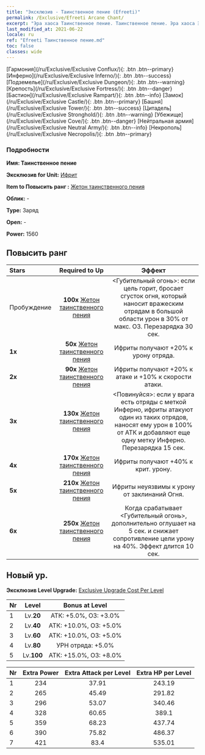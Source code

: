 ```yaml
---
title: "Эксклюзив - Таинственное пение (Efreeti)"
permalink: /Exclusive/Efreeti Arcane Chant/
excerpt: "Эра хаоса Таинственное пение. Таинственное пение. Эра хаоса Эксклюзив Таинственное пение. Ифрит Эксклюзив."
last_modified_at: 2021-06-22
locale: ru
ref: "Efreeti Таинственное пение.md"
toc: false
classes: wide
---
```

 [Гармония](/ru/Exclusive/Exclusive Conflux/){: .btn .btn--primary} [Инферно](/ru/Exclusive/Exclusive Inferno/){: .btn .btn--success} [Подземелье](/ru/Exclusive/Exclusive Dungeon/){: .btn .btn--warning} [Крепость](/ru/Exclusive/Exclusive Fortress/){: .btn .btn--danger} [Бастион](/ru/Exclusive/Exclusive Rampart/){: .btn .btn--info} [Замок](/ru/Exclusive/Exclusive Castle/){: .btn .btn--primary} [Башня](/ru/Exclusive/Exclusive Tower/){: .btn .btn--success} [Цитадель](/ru/Exclusive/Exclusive Stronghold/){: .btn .btn--warning} [Убежище](/ru/Exclusive/Exclusive Cove/){: .btn .btn--danger} [Нейтральная армия](/ru/Exclusive/Exclusive Neutral Army/){: .btn .btn--info} [Некрополь](/ru/Exclusive/Exclusive Necropolis/){: .btn .btn--primary} 

### Подробности
 **Имя: Таинственное пение** 

 **Эксклюзив for Unit:** [Ифрит](/ru/units/Efreeti/) 

 **Item to Повысить ранг :** [Жетон таинственного пения](/ItemsRU/con_915/)

 **Облик:** -

 **Type:** Заряд

 **Open:** -

 **Power:** 1560

## Повысить ранг 

  |     Stars    |  Required to Up | Эффект |
  |:-------------|:---------------:|:---------------:|
  |  Пробуждение  | **100x** [Жетон таинственного пения](/ItemsRU/con_915/) | <Губительный огонь>: если цель горит, бросает сгусток огня, который наносит вражеским отрядам в большой области урон в 30% от макс. ОЗ. Перезарядка 30 сек. |
  | **1x** <i class="fas fa-star"/> | **50x** [Жетон таинственного пения](/ItemsRU/con_915/) | Ифриты получают +20% к урону отряда. |
  | **2x** <i class="fas fa-star"/> | **90x** [Жетон таинственного пения](/ItemsRU/con_915/) | Ифриты получают +20% к атаке и +10% к скорости атаки. |
  | **3x** <i class="fas fa-star"/> | **130x** [Жетон таинственного пения](/ItemsRU/con_915/) | <Повинуйся>: если у врага есть отряды с меткой Инферно, ифриты атакуют один из таких отрядов, наносят ему урон в 100% от АТК и добавляют еще одну метку Инферно. Перезарядка 15 сек. |
  | **4x** <i class="fas fa-star"/> | **170x** [Жетон таинственного пения](/ItemsRU/con_915/) | Ифриты получают +40% к крит. урону. |
  | **5x** <i class="fas fa-star"/> | **210x** [Жетон таинственного пения](/ItemsRU/con_915/) | Ифриты неуязвимы к урону от заклинаний Огня. |
  | **6x** <i class="fas fa-star"/> | **250x** [Жетон таинственного пения](/ItemsRU/con_915/) | Когда срабатывает <Губительный огонь>, дополнительно оглушает на 5 сек. и снижает сопротивление цели урону на 40%. Эффект длится 10 сек. |


## Новый ур.
 **Эксклюзив Level Upgrade:** [Exclusive Upgrade Cost Per Level](/Exclusive/ExclusiveUpgradeCostPerLevel/)

  |  Nr  |   Level  | Bonus at Level |
  |:-----|:--------:|:--------------:|
  | 1 | Lv.**20** | АТК: +5.0%, ОЗ: +3.0% |
  | 2 | Lv.**40** | АТК: +10.0%, ОЗ: +5.0% |
  | 3 | Lv.**60** | АТК: +10.0%, ОЗ: +5.0% |
  | 4 | Lv.**80** | УРН отряда: +5.0% |
  | 5 | Lv.**100** | АТК: +15.0%, ОЗ: +8.0% |


  |  Nr  |  Extra Power | Extra Attack per Level | Extra HP per Level |
  |:-----|:--------:|:--------:|:--------:|
  | 1 | 234 | 37.91 | 243.19 |
  | 2 | 265 | 45.49 | 291.82 |
  | 3 | 296 | 53.07 | 340.46 |
  | 4 | 328 | 60.65 | 389.1 |
  | 5 | 359 | 68.23 | 437.74 |
  | 6 | 390 | 75.82 | 486.37 |
  | 7 | 421 | 83.4 | 535.01 |


